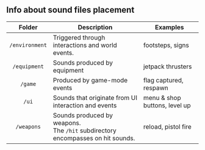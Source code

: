 ## Info about sound files placement

|Folder|Description|Examples|
|:-:|-|-|
|`/environment`|Triggered through interactions and world events.| footsteps, signs|
|`/equipment`|Sounds produced by equipment|jetpack thrusters|
|`/game`|Produced by game-mode events|flag captured, respawn|
|`/ui`|Sounds that originate from UI interaction and events|menu & shop buttons, level up|
|`/weapons`|Sounds produced by weapons.<br />The `/hit` subdirectory encompasses on hit sounds.|reload, pistol fire|
